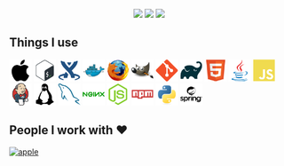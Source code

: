 <p align="center">
  <img src ="https://github-readme-stats.vercel.app/api?username=unk3wn&show_icons=true&count_private=true&theme=darcula&hide_border=true&hide=issues,contribs&bg_color=00000000">
  <img src ="https://github-readme-stats.vercel.app/api/top-langs/?username=unk3wn&layout=compact&hide_border=true&theme=darcula&bg_color=00000000&langs_count=6">
  <img src ="https://github-readme-streak-stats.herokuapp.com?user=unk3wn&theme=darcula&hide_border=true&background=FFFFFF00">
</p>

## Things I use

<p>
  <img src="https://raw.githubusercontent.com/devicons/devicon/master/icons/apple/apple-original.svg" alt="apple" width="40" height="40"/>
  <img src="https://raw.githubusercontent.com/devicons/devicon/master/icons/bash/bash-original.svg" alt="bash" width="40" height="40"/>
  <img src="https://raw.githubusercontent.com/devicons/devicon/master/icons/confluence/confluence-original.svg" alt="confluence" width="40" height="40"/>
  <img src="https://raw.githubusercontent.com/devicons/devicon/master/icons/docker/docker-original.svg" alt="docker" width="40" height="40"/></a>
  <img src="https://raw.githubusercontent.com/devicons/devicon/master/icons/firefox/firefox-original.svg" alt="firefox" width="40" height="40"/></a>
  <img src="https://raw.githubusercontent.com/devicons/devicon/master/icons/gimp/gimp-original.svg" alt="gimp" width="40" height="40"/></a>
  <img src="https://raw.githubusercontent.com/devicons/devicon/master/icons/git/git-original.svg" alt="git" width="40" height="40"/></a>
  <img src="https://raw.githubusercontent.com/devicons/devicon/master/icons/gradle/gradle-plain.svg" alt="Gradle" width="40" height="40"/></a>
  <img src="https://raw.githubusercontent.com/devicons/devicon/master/icons/html5/html5-original.svg" alt="html5" width="40" height="40"/></a>
  <img src="https://raw.githubusercontent.com/devicons/devicon/master/icons/java/java-original.svg" alt="java" width="40" height="40"/></a>
  <img src="https://raw.githubusercontent.com/devicons/devicon/master/icons/javascript/javascript-plain.svg" alt="javascript" width="40" height="40"/></a>
  <img src="https://raw.githubusercontent.com/devicons/devicon/master/icons/jenkins/jenkins-original.svg" alt="jenkins" width="40" height="40"/></a>
  <img src="https://raw.githubusercontent.com/devicons/devicon/master/icons/linux/linux-plain.svg" alt="linux" width="40" height="40"/></a>
  <img src="https://raw.githubusercontent.com/devicons/devicon/master/icons/mysql/mysql-original.svg" alt="mysql" width="40" height="40"/></a>
  <img src="https://raw.githubusercontent.com/devicons/devicon/master/icons/nginx/nginx-original.svg" alt="nginx" width="40" height="40"/></a>
  <img src="https://raw.githubusercontent.com/devicons/devicon/master/icons/nodejs/nodejs-original.svg" alt="nodejs" width="40" height="40"/></a>
  <img src="https://raw.githubusercontent.com/devicons/devicon/master/icons/npm/npm-original-wordmark.svg" alt="npm" width="40" height="40"/></a>
  <img src="https://raw.githubusercontent.com/devicons/devicon/master/icons/python/python-original.svg" alt="python" width="40" height="40"/></a>
  <img src="https://raw.githubusercontent.com/devicons/devicon/master/icons/spring/spring-plain-wordmark.svg" alt="spring" width="40" height="40"/></a>
</p>

## People I work with :heart:
<p>
  <a href="https://github.com/Mueller-Patrick" target="_blank"><img src="https://avatars.githubusercontent.com/u/50352812?v=4" alt="apple" width="40" height="40"/></a>
</p>

<!--
**Unk3wn/Unk3wn** is a ✨ _special_ ✨ repository because its `README.md` (this file) appears on your GitHub profile.

Here are some ideas to get you started:

- 🔭 I’m currently working on ...
- 🌱 I’m currently learning ...
- 👯 I’m looking to collaborate on ...
- 🤔 I’m looking for help with ...
- 💬 Ask me about ...
- 📫 How to reach me: ...
- 😄 Pronouns: ...
- ⚡ Fun fact: ...
-->

